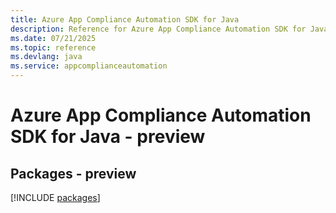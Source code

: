 ```yaml
---
title: Azure App Compliance Automation SDK for Java
description: Reference for Azure App Compliance Automation SDK for Java
ms.date: 07/21/2025
ms.topic: reference
ms.devlang: java
ms.service: appcomplianceautomation
---
```

# Azure App Compliance Automation SDK for Java - preview
## Packages - preview
[!INCLUDE [packages](app-compliance-automation-index.md)]